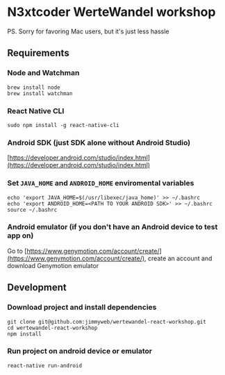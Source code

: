 # N3xtcoder WerteWandel workshop

PS. Sorry for favoring Mac users, but it's just less hassle

## Requirements
### Node and Watchman
```
brew install node
brew install watchman
```
### React Native CLI 
```
sudo npm install -g react-native-cli
```
### Android SDK (just SDK alone without Android Studio)
[https://developer.android.com/studio/index.html](https://developer.android.com/studio/index.html)
### Set ```JAVA_HOME``` and ```ANDROID_HOME``` enviromental variables
```
echo 'export JAVA_HOME=$(/usr/libexec/java_home)' >> ~/.bashrc
echo 'export ANDROID_HOME=<PATH TO YOUR ANDROID SDK>' >> ~/.bashrc
source ~/.bashrc
```
### Android emulator (if you don't have an Android device to test app on)
Go to [https://www.genymotion.com/account/create/](https://www.genymotion.com/account/create/), create an account and download Genymotion emulator

## Development
### Download project and install dependencies
```
git clone git@github.com:jimmyweb/wertewandel-react-workshop.git
cd wertewandel-react-workshop
npm install
```
### Run project on android device or emulator
```
react-native run-android
```


